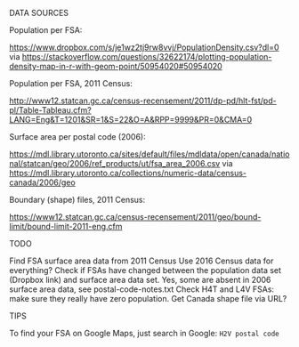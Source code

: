 DATA SOURCES

Population per FSA:

https://www.dropbox.com/s/je1wz2tj9rw8vvj/PopulationDensity.csv?dl=0
via
https://stackoverflow.com/questions/32622174/plotting-population-density-map-in-r-with-geom-point/50954020#50954020

Population per FSA, 2011 Census:

http://www12.statcan.gc.ca/census-recensement/2011/dp-pd/hlt-fst/pd-pl/Table-Tableau.cfm?LANG=Eng&T=1201&SR=1&S=22&O=A&RPP=9999&PR=0&CMA=0

Surface area per postal code (2006):

https://mdl.library.utoronto.ca/sites/default/files/mdldata/open/canada/national/statcan/geo/2006/ref_products/ut/fsa_area_2006.csv
via
https://mdl.library.utoronto.ca/collections/numeric-data/census-canada/2006/geo

Boundary (shape) files, 2011 Census:

https://www12.statcan.gc.ca/census-recensement/2011/geo/bound-limit/bound-limit-2011-eng.cfm


TODO

Find FSA surface area data from 2011 Census
Use 2016 Census data for everything?
Check if FSAs have changed between the population data set (Dropbox link) and surface area data set.
  Yes, some are absent in 2006 surface area data, see postal-code-notes.txt
Check H4T and L4V FSAs: make sure they really have zero population.
Get Canada shape file via URL?



TIPS

To find your FSA on Google Maps, just search in Google: `H2V postal code`
